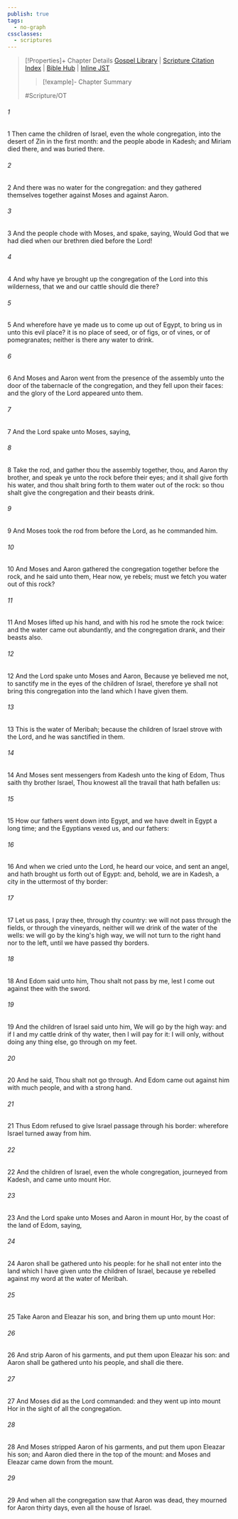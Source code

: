 ```yaml
---
publish: true
tags:
  - no-graph
cssclasses:
  - scriptures
---
```

>[!Properties]+ Chapter Details
>[Gospel Library](https://churchofjesuschrist.org/study/scriptures/ot/num/20?lang=eng)    |    [Scripture Citation Index](https://scriptures.byu.edu/#06814::c06814)    |    [Bible Hub](https://biblehub.com/numbers/20.htm)    |    [Inline JST](https://scripturetoolbox.com/html/ic/Numbers/20.html)
>>[!example]- Chapter Summary
>> 
> 
>
>#Scripture/OT
###### 1
1 Then came the children of Israel, even the whole congregation, into the desert of Zin in the first month: and the people abode in Kadesh; and Miriam died there, and was buried there.
###### 2
2 And there was no water for the congregation: and they gathered themselves together against Moses and against Aaron.
###### 3
3 And the people chode with Moses, and spake, saying, Would God that we had died when our brethren died before the Lord!
###### 4
4 And why have ye brought up the congregation of the Lord into this wilderness, that we and our cattle should die there?
###### 5
5 And wherefore have ye made us to come up out of Egypt, to bring us in unto this evil place? it is no place of seed, or of figs, or of vines, or of pomegranates; neither is there any water to drink.
###### 6
6 And Moses and Aaron went from the presence of the assembly unto the door of the tabernacle of the congregation, and they fell upon their faces: and the glory of the Lord appeared unto them.
###### 7
7 And the Lord spake unto Moses, saying,
###### 8
8 Take the rod, and gather thou the assembly together, thou, and Aaron thy brother, and speak ye unto the rock before their eyes; and it shall give forth his water, and thou shalt bring forth to them water out of the rock: so thou shalt give the congregation and their beasts drink.
###### 9
9 And Moses took the rod from before the Lord, as he commanded him.
###### 10
10 And Moses and Aaron gathered the congregation together before the rock, and he said unto them, Hear now, ye rebels; must we fetch you water out of this rock?
###### 11
11 And Moses lifted up his hand, and with his rod he smote the rock twice: and the water came out abundantly, and the congregation drank, and their beasts also.
###### 12
12 And the Lord spake unto Moses and Aaron, Because ye believed me not, to sanctify me in the eyes of the children of Israel, therefore ye shall not bring this congregation into the land which I have given them.
###### 13
13 This is the water of Meribah; because the children of Israel strove with the Lord, and he was sanctified in them.
###### 14
14 And Moses sent messengers from Kadesh unto the king of Edom, Thus saith thy brother Israel, Thou knowest all the travail that hath befallen us:
###### 15
15 How our fathers went down into Egypt, and we have dwelt in Egypt a long time; and the Egyptians vexed us, and our fathers:
###### 16
16 And when we cried unto the Lord, he heard our voice, and sent an angel, and hath brought us forth out of Egypt: and, behold, we are in Kadesh, a city in the uttermost of thy border:
###### 17
17 Let us pass, I pray thee, through thy country: we will not pass through the fields, or through the vineyards, neither will we drink of the water of the wells: we will go by the king's high way, we will not turn to the right hand nor to the left, until we have passed thy borders.
###### 18
18 And Edom said unto him, Thou shalt not pass by me, lest I come out against thee with the sword.
###### 19
19 And the children of Israel said unto him, We will go by the high way: and if I and my cattle drink of thy water, then I will pay for it: I will only, without doing any thing else, go through on my feet.
###### 20
20 And he said, Thou shalt not go through. And Edom came out against him with much people, and with a strong hand.
###### 21
21 Thus Edom refused to give Israel passage through his border: wherefore Israel turned away from him.
###### 22
22 And the children of Israel, even the whole congregation, journeyed from Kadesh, and came unto mount Hor.
###### 23
23 And the Lord spake unto Moses and Aaron in mount Hor, by the coast of the land of Edom, saying,
###### 24
24 Aaron shall be gathered unto his people: for he shall not enter into the land which I have given unto the children of Israel, because ye rebelled against my word at the water of Meribah.
###### 25
25 Take Aaron and Eleazar his son, and bring them up unto mount Hor:
###### 26
26 And strip Aaron of his garments, and put them upon Eleazar his son: and Aaron shall be gathered unto his people, and shall die there.
###### 27
27 And Moses did as the Lord commanded: and they went up into mount Hor in the sight of all the congregation.
###### 28
28 And Moses stripped Aaron of his garments, and put them upon Eleazar his son; and Aaron died there in the top of the mount: and Moses and Eleazar came down from the mount.
###### 29
29 And when all the congregation saw that Aaron was dead, they mourned for Aaron thirty days, even all the house of Israel.
